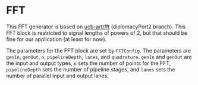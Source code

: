 # FFT
This FFT generator is based on [ucb-art/fft](https://github.com/ucb-art/fft/tree/diplomacyPort2) (diplomacyPort2 branch). This FFT block is restricted to signal lengths of powers of 2, but that should be fine for our application (at least for now).

The parameters for the FFT block are set by `FFTConfig`. The parameters are `genIn`, `genOut`, `n`, `pipelineDepth`, `lanes`, and `quadrature`. `genIn` and `genOut` are the input and output types, `n` sets the number of points for the FFT, `pipelineDepth` sets the number of pipeline stages, and `lanes` sets the number of parallel input and output lanes.
